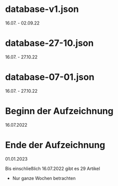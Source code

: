 # database-v1.json

16.07. - 02.09.22

# database-27-10.json

16.07. - 27.10.22

# database-07-01.json

16.07. - 27.10.22

# Beginn der Aufzeichnung

16.07.2022

# Ende der Aufzeichnung

01.01.2023

Bis einschließlich 16.07.2022 gibt es 29 Artikel

- Nur ganze Wochen betrachten
